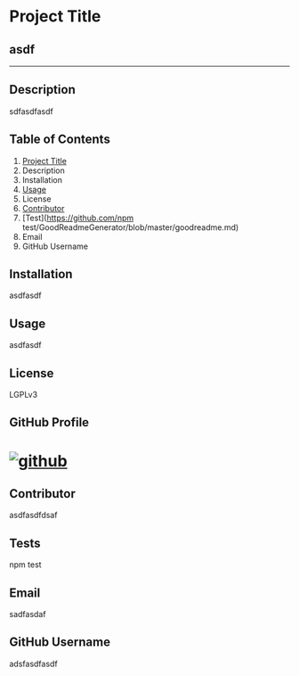 
             
# Project Title 

  ## asdf
   ____
## Description 
    
  sdfasdfasdf

## Table of Contents

  1. [Project Title](https://github.com/vlad916/asdf/blob/master/goodreadme.md)
  2. Description
  3. Installation
  4. [Usage](https://github.com/vlad916/GoodReadmeGenerator/blob/asdfasdf/goodreadme.md)
  5. License
  6. [Contributor](https://github.com/vlad916/GoodReadmeGenerator/asdfasdf/master/goodreadme.md)
  7. [Test](https://github.com/npm test/GoodReadmeGenerator/blob/master/goodreadme.md)
  8. Email
  9. GitHub Username

## Installation 
  
  asdfasdf 

## Usage
  
  asdfasdf

## License
    
  LGPLv3

## GitHub Profile 

  # [![github](https://img.shields.io/badge/Github-Profile-profile.svg)](https://github.com/vlad916) 

## Contributor

  asdfasdfdsaf

## Tests
  
  npm test

## Email

  sadfasdaf

## GitHub Username

  adsfasdfasdf

